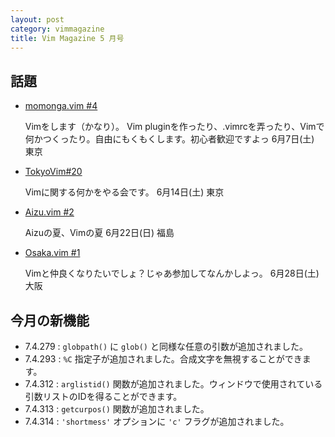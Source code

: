 ```yaml
---
layout: post
category: vimmagazine
title: Vim Magazine 5 月号
---
```


## 話題


- [momonga.vim #4](http://connpass.com/event/6108/)

  Vimをします（かなり）。
  Vim pluginを作ったり、.vimrcを弄ったり、Vimで何かつくったり。自由にもくもくします。初心者歓迎ですよっ
  6月7日(土) 東京

- [TokyoVim#20](http://tokyovim.connpass.com/event/6478/)

  Vimに関する何かをやる会です。
  6月14日(土) 東京

- [Aizu.vim #2](http://atnd.org/events/51752)

  Aizuの夏、Vimの夏
  6月22日(日) 福島

- [Osaka.vim #1](http://osaka-vim.connpass.com/event/6491/)

  Vimと仲良くなりたいでしょ？じゃあ参加してなんかしよっ。
  6月28日(土) 大阪

## 今月の新機能

- 7.4.279 : `globpath()` に `glob()` と同様な任意の引数が追加されました。
- 7.4.293 : `%C` 指定子が追加されました。合成文字を無視することができます。
- 7.4.312 : `arglistid()` 関数が追加されました。ウィンドウで使用されている引数リストのIDを得ることができます。
- 7.4.313 : `getcurpos()` 関数が追加されました。
- 7.4.314 : `'shortmess'` オプションに `'c'` フラグが追加されました。

